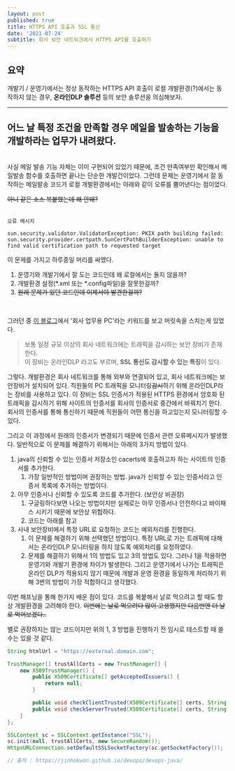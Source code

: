 ```yaml
---
layout: post
published: true
title: HTTPS API 호출과 SSL 통신
date: '2021-07-24'
subtitle: 회사 보안 네트워크에서 HTTPS API를 호출하기
---
```


## 요약  
개발기 / 운영기에서는 정상 동작하는 HTTPS API 호출이 로컬 개발환경(?)에서는 동작하지 않는 경우, **온라인DLP 솔루션** 등의 보안 솔루션을 의심해보자.

---

## 어느 날 특정 조건을 만족할 경우 메일을 발송하는 기능을 개발하라는 업무가 내려왔다.  
<br>
사실 메일 발송 기능 자체는 이미 구현되어 있었기 때문에, 조건 만족여부만 확인해서 메일발송 함수를 호출하면 끝나는 단순한 개발건이었다.
그런데 문제는 운영기에서 잘 동작하는 메일발송 코드가 로컬 개발환경에서는 아래와 같이 오류를 뿜어낸다는 점이었다.  

~~아니 같은 소스 복붙했는데 왜 안돼?~~
<br>
<br>

```
오류 메시지  

sun.security.validator.ValidatorException: PKIX path building failed: sun.security.provider.certpath.SunCertPathBuilderException: unable to find valid certification path to requested target
```

이 문제를 가지고 하루종일 머리를 싸맸다.  
1. 운영기와 개발기에서 잘 도는 코드인데 왜 로컬에서는 돌지 않을까?
1. 개발환경 설정(*.xml 또는 *.config파일)을 잘못한걸까?
1. ~~원래 문제가 있던 코드인데 이제서야 발견한걸까?~~

<br>

그러던 중 [이 블로그](https://jinhokwon.github.io/devops/devops-java/ "Java PKIX path building failed 대처")에서 '회사 업무용 PC'라는 키워드를 보고 머릿속을 스치는게 있었다.

> 보통 일정 규모 이상의 회사 네트워크에는 트래픽을 감시하는 보안 장비가 존재한다.  
> 이 장비는 온라인DLP 라고도 부르며, <b>SSL 통신도 감시할 수 있는 특징</b>이 있다.

그렇다. 개발환경은 회사 네트워크를 통해 외부와 연결되어 있고, 회사 네트워크에는 보안장비가 설치되어 있다.
직원들의 PC 트래픽을 모니터링~~감시~~하기 위해 온라인DLP라는 장비를 사용하고 있다.
이 장비는 SSL 인증서가 적용된 HTTPS 환경에서 암호화 된 트래픽을 감시하기 위해 사이트의 인증서를 회사의 인증서로 중간에서 바꿔치기 한다.
회사의 인증서를 통해 통신하기 때문에 직원들이 어떤 통신을 하고있는지 모니터링할 수 있다.

그리고 이 과정에서 원래의 인증서가 변경되기 때문에 인증서 관련 오류메시지가 발생했다.
일반적으로 이 문제를 해결하기 위해서는 아래의 3가지 방법이 있다.

1. java의 신뢰할 수 있는 인증서 저장소인 cacerts에 호출하고자 하는 사이트의 인증서를 추가한다.
   1. 가장 일반적인 방법이며 권장하는 방법. java가 신뢰할 수 있는 인증서라고 인증서 목록에 추가하는 방법이다.
2. 아무 인증서나 신뢰할 수 있도록 코드를 추가한다. (보안상 비권장)
   1. 구글링하다보면 나오는 방법이지만 실제로는 아무 인증서나 안전하다고 바이패스 시키기 때문에 보안상 위험하다.  
   2. 코드는 아래를 참고
3. 사내 보안장비에서 특정 URL로 요청하는 코드는 예외처리를 진행한다.
   1. 이 문제를 해결하기 위해 선택했던 방법이다. 특정 URL로 가는 트래픽에 대해서는 온라인DLP 모니터링을 하지 않도록 예외처리를 요청하였다.
   2. 문제를 해결하기 위해서 1의 방법도 있고 3의 방법도 있다. 그러나 1을 적용하면 운영기와 개발기 환경에 차이가 발생한다. 그리고 운영기에서 나가는 트래픽은 온라인 DLP가 적용되지 않기 때문에 개발과 운영 환경을 동일하게 처리하기 위해 3번의 방법이 가장 적합하다고 생각했다.

이번 해프닝을 통해 한가지 배운 점이 있다.
코드를 복붙해서 날로 먹으려고 할 때도 항상 개발환경을 고려해야 한다.
~~이번에는 날로 먹으려다 많이 고생했지만 다음번엔 더 날로 먹어보겠다..~~
  


별로 권장하지는 않는 코드이지만 위의 1, 3 방법을 진행하기 전 임시로 테스트할 때 쓸 수는 있을 것 같다.
```java
String htmlUrl = "https://external.domain.com";

TrustManager[] trustAllCerts = new TrustManager[] { 
    new X509TrustManager() {
        public X509Certificate[] getAcceptedIssuers() {
            return null;
        }

        public void checkClientTrusted(X509Certificate[] certs, String authType) {}
        public void checkServerTrusted(X509Certificate[] certs, String authType) {}
	}
};

SSLContext sc = SSLContext.getInstance("SSL");
sc.init(null, trustAllCerts, new SecureRandom());
HttpsURLConnection.setDefaultSSLSocketFactory(sc.getSocketFactory());

// 출처 : https://jinhokwon.github.io/devops/devops-java/
```

